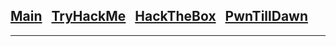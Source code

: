 <h2 class="mume-header" id="mainindexhtml-nbspnbsp-contactcontacthtml"><a
href="../index.html">Main</a>&#xA0;&#xA0;&#xA0;<a 
href="./TryHackMe/index.html">TryHackMe</a>&#xA0;&#xA0;&#xA0;<a
href="/HackTheBox/index.html">HackTheBox</a>&#xA0;&#xA0;&#xA0;<a
href="/PwnTillDawn/index.html">PwnTillDawn</a>&#xA0;&#xA0;&#xA0;</h2>
<hr>


